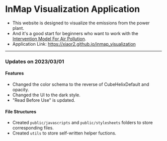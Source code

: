 # InMap Visualization Application

- This website is designed to visualize the emissions from the power plant. 
- And it's a good start for beginners who want to work with the [Intervention Model For Air Pollution](https://inmap.run/).
- Application Link: https://xiaor2.github.io/inmap_visualization

<hr>

### Updates on 2023/03/01
#### Features
- Changed the color schema to the reverse of CubeHelixDefault and opacity.
- Changed the UI to the dark style.
- "Read Before Use" is updated.
#### File Structures
- Created `public/javascripts` and `public/stylesheets` folders to store corresponding files.
- Created `utils` to store self-written helper fuctions.



